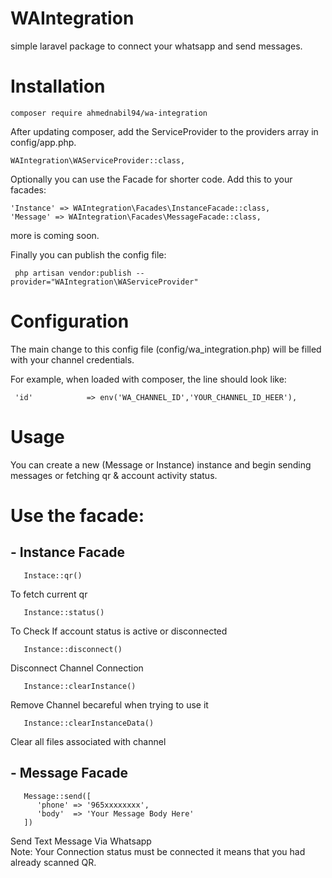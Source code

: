 # WAIntegration
simple laravel package to connect your whatsapp and send messages.


# Installation
```
composer require ahmednabil94/wa-integration
```

After updating composer, add the ServiceProvider to the providers array in config/app.php. <br />
 
```
WAIntegration\WAServiceProvider::class, 
```

Optionally you can use the Facade for shorter code. Add this to your facades: <br />

```
'Instance' => WAIntegration\Facades\InstanceFacade::class, 
'Message' => WAIntegration\Facades\MessageFacade::class, 
```

 more is coming soon. <br />

 Finally you can publish the config file: <br />
```
 php artisan vendor:publish --provider="WAIntegration\WAServiceProvider"  
```

# Configuration
 The main change to this config file (config/wa_integration.php) will be filled with your channel credentials. <br />

 For example, when loaded with composer, the line should look like: <br />
```
 'id'            => env('WA_CHANNEL_ID','YOUR_CHANNEL_ID_HEER'), 
```

# Usage

 You can create a new (Message or Instance) instance and begin sending messages or fetching qr & account activity status. <br />

 # Use the facade:
 
 ## - Instance Facade

   
```
   Instace::qr()
```
   To fetch current qr  <br />
```
   Instance::status() 
```
   To Check If account status is active or disconnected <br />
```
   Instance::disconnect() 
```
   Disconnect Channel Connection <br />
```
   Instance::clearInstance() 
```
   Remove Channel becareful when trying to use it <br />
```
   Instance::clearInstanceData() 
```
   Clear all files associated with channel <br />

 ## - Message Facade
 
```
   Message::send([
      'phone' => '965xxxxxxxx',
      'body'  => 'Your Message Body Here'
   ]) 
```
 Send Text Message Via Whatsapp <br />
 Note: Your Connection status must be connected it means that you had already scanned QR.
